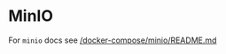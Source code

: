 # MinIO

For `minio` docs see [/docker-compose/minio/README.md](../../../../docker-compose/minio/README.md)

